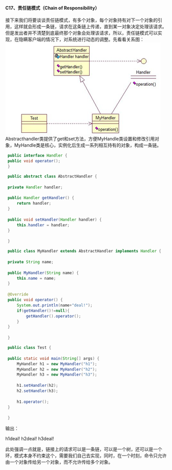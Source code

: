 #### C17、责任链模式（Chain of Responsibility） ####

接下来我们将要谈谈责任链模式，有多个对象，每个对象持有对下一个对象的引用，这样就会形成一条链，请求在这条链上传递，直到某一对象决定处理该请求。但是发出者并不清楚到底最终那个对象会处理该请求，所以，责任链模式可以实现，在隐瞒客户端的情况下，对系统进行动态的调整。先看看关系图：
![img](img4/c17.jpg)
Abstracthandler类提供了get和set方法，方便MyHandle类设置和修改引用对象，MyHandle类是核心，实例化后生成一系列相互持有的对象，构成一条链。

```java
 public interface Handler {
 public void operator();
 }
```

```java
 public abstract class AbstractHandler {
 
 private Handler handler;  
 
 public Handler getHandler() {  
     return handler;  
 }  
 
 public void setHandler(Handler handler) {  
     this.handler = handler;  
 }  
 
 }
```

```java
 public class MyHandler extends AbstractHandler implements Handler {
 
 private String name;  
 
 public MyHandler(String name) {  
     this.name = name;  
 }  
 
 @Override  
 public void operator() {  
     System.out.println(name+"deal!");  
     if(getHandler()!=null){  
         getHandler().operator();  
     }  
 }  
 
 }
```

```java
 public class Test {
 
 public static void main(String[] args) {  
     MyHandler h1 = new MyHandler("h1");  
     MyHandler h2 = new MyHandler("h2");  
     MyHandler h3 = new MyHandler("h3");  
 
     h1.setHandler(h2);  
     h2.setHandler(h3);  
 
     h1.operator();  
 }  
 
 }
```

输出：

h1deal!
h2deal!
h3deal!

此处强调一点就是，链接上的请求可以是一条链，可以是一个树，还可以是一个环，模式本身不约束这个，需要我们自己去实现，同时，在一个时刻，命令只允许由一个对象传给另一个对象，而不允许传给多个对象。
